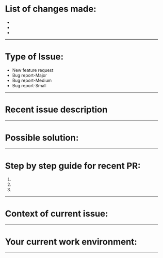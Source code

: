 # List of changes made: 

-
-
-


-------------------------------------------------------------
# Type of Issue:

* New feature request
* Bug report-Major
* Bug report-Medium
* Bug report-Small

-------------------------------------------------------------
# Recent issue description



-------------------------------------------------------------
# Possible solution:



-------------------------------------------------------------
# Step by step guide for recent PR:

1.
2. 
3.

-------------------------------------------------------------
# Context of current issue:



-------------------------------------------------------------
# Your current work environment:


-------------------------------------------------------------